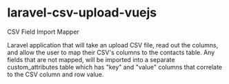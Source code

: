 # laravel-csv-upload-vuejs
CSV Field Import Mapper 

Laravel application that will take an upload CSV file, read out the columns, and allow the user to map their CSV's columns to the contacts table. 
Any fields that are not mapped, will be imported into a separate custom_attributes table which has "key" and "value" columns that correlate to the CSV column and row value.
